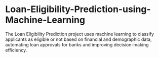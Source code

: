 # Loan-Eligibility-Prediction-using-Machine-Learning
The Loan Eligibility Prediction project uses machine learning to classify applicants as eligible or not based on financial and demographic data, automating loan approvals for banks and improving decision-making efficiency.
